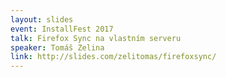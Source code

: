 ```yaml
---
layout: slides
event: InstallFest 2017
talk: Firefox Sync na vlastním serveru
speaker: Tomáš Zelina
link: http://slides.com/zelitomas/firefoxsync/
---
```


